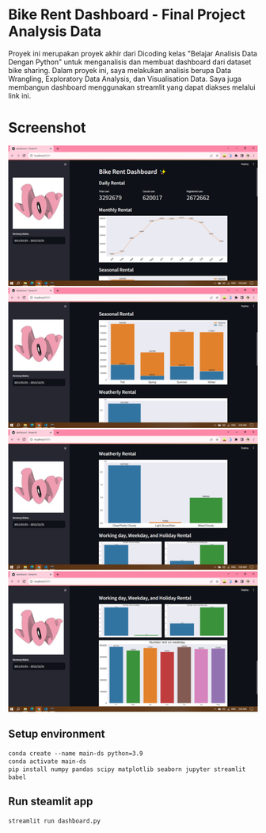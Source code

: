 # Bike Rent Dashboard - Final Project Analysis Data
Proyek ini merupakan proyek akhir dari Dicoding kelas "Belajar Analisis Data Dengan Python" untuk menganalisis dan membuat dashboard dari dataset bike sharing. Dalam proyek ini, saya melakukan analisis berupa Data Wrangling, Exploratory Data Analysis, dan Visualisation Data. Saya juga membangun dashboard menggunakan streamlit yang dapat diakses melalui link ini. 

# Screenshot
![Screenshot-1](screenshot\dashboard-1.png)
![Screenshot-2](screenshot\dashboard-2.png)
![Screenshot-3](screenshot\dashboard-3.png)
![Screenshot-4](screenshot\dashboard-4.png)

## Setup environment
```
conda create --name main-ds python=3.9
conda activate main-ds
pip install numpy pandas scipy matplotlib seaborn jupyter streamlit babel
```

## Run steamlit app
```
streamlit run dashboard.py
```